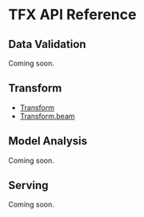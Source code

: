 # TFX API Reference

## Data Validation

Coming soon.

## Transform

* [Transform](../transform/api_docs/python/tft)
* [Transform.beam](../transform/api_docs/python/tft_beam)

## Model Analysis

Coming soon.

## Serving

Coming soon.
